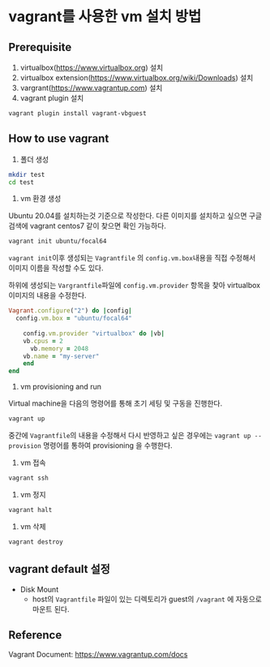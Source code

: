 # vagrant를 사용한 vm 설치 방법

## Prerequisite

1. virtualbox(https://www.virtualbox.org) 설치
2. virtualbox extension(https://www.virtualbox.org/wiki/Downloads) 설치
3. vargrant(https://www.vagrantup.com) 설치
4. vagrant plugin 설치

```bash
vagrant plugin install vagrant-vbguest
```

## How to use vagrant

1. 폴더 생성

```bash
mkdir test
cd test
```

1. vm 환경 생성

Ubuntu 20.04를 설치하는것 기준으로 작성한다. 다른 이미지를 설치하고 싶으면 구글 검색에 vagrant centos7 같이 찾으면 확인 가능하다.

```bash
vagrant init ubuntu/focal64
```

`vagrant init`이후 생성되는 `Vagrantfile` 의 `config.vm.box`내용을 직접 수정해서 이미지 이름을 작성할 수도 있다.

하위에 생성되는 `Vargrantfile`파일에 `config.vm.provider` 항목을 찾아 virtualbox 이미지의 내용을 수정한다.

```ruby
Vagrant.configure("2") do |config|
  config.vm.box = "ubuntu/focal64"
  
	config.vm.provider "virtualbox" do |vb|
  	vb.cpus = 2
	  vb.memory = 2048
  	vb.name = "my-server"
	end
end
```

1. vm provisioning and run

Virtual machine을 다음의 명령어를 통해 초기 세팅 및 구동을 진행한다.

```bash
vagrant up
```

중간에 `Vagrantfile`의 내용을 수정해서 다시 반영하고 싶은 경우에는 `vagrant up --provision` 명령어를 통하여 provisioning 을 수행한다.

1. vm 접속

```bash
vagrant ssh
```

1. vm 정지

```bash
vagrant halt
```

1. vm 삭제

```bash
vagrant destroy
```

## vagrant default 설정

* Disk Mount
  * host의 `Vagrantfile` 파일이 있는 디렉토리가 guest의 `/vagrant` 에 자동으로 마운트 된다.

## Reference

Vagrant Document: https://www.vagrantup.com/docs
